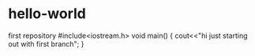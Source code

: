 # hello-world
first repository
#include<iostream.h>
void main()
{
  cout<<"hi just starting out with first branch";
}
